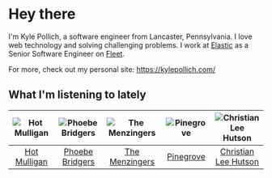 # Hey there


I'm Kyle Pollich, a software engineer from Lancaster, Pennsylvania. I love web technology and solving challenging problems.
I work at [Elastic](https://www.elastic.co/) as a Senior Software Engineer on [Fleet](https://www.elastic.co/guide/en/fleet/current/fleet-overview.html).

For more, check out my personal site: https://kylepollich.com/

## What I'm listening to lately

<!-- begin artists -->
  |![Hot Mulligan](https://i.scdn.co/image/ab6761610000f178ee0afe7cc83d3700ef6200b9)|![Phoebe Bridgers](https://i.scdn.co/image/ab6761610000f178626686e362d30246e816cc5b)|![The Menzingers](https://i.scdn.co/image/ab6761610000f178498bbee152e9598c134823a7)|![Pinegrove](https://i.scdn.co/image/ab6761610000f17833dca482f170d638dde2cf30)|![Christian Lee Hutson](https://i.scdn.co/image/ab6761610000f178cdc77a2e6e84b8e05552bd4e)|
  |:---:|:---:|:---:|:---:|:---:|
  |[Hot Mulligan](https://open.spotify.com/artist/1lKZzN2d4IqiEYxyECIEHI)|[Phoebe Bridgers](https://open.spotify.com/artist/1r1uxoy19fzMxunt3ONAkG)|[The Menzingers](https://open.spotify.com/artist/7HWFXU9pHBj0u58yoRwwOJ)|[Pinegrove](https://open.spotify.com/artist/2gbT6GPXMis0OAkZbEQCYB)|[Christian Lee Hutson](https://open.spotify.com/artist/5B7NeaqVrmXPyF05C9tnZ3)|
<!-- end artists -->
